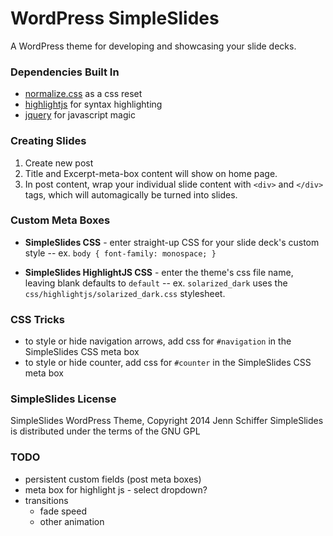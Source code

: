 WordPress SimpleSlides
======================

A WordPress theme for developing and showcasing your slide decks.

### Dependencies Built In

* [normalize.css](https://github.com/necolas/normalize.css) as a css reset
* [highlightjs](https://github.com/isagalaev/highlight.js) for syntax highlighting
* [jquery](http://jquery.com/) for javascript magic

### Creating Slides

1. Create new post
2. Title and Excerpt-meta-box content will show on home page.
3. In post content, wrap your individual slide content with `<div>` and `</div>` tags, which will automagically be turned into slides.

### Custom Meta Boxes

* **SimpleSlides CSS** - enter straight-up CSS for your slide deck's custom style -- ex. `body { font-family: monospace; }`

* **SimpleSlides HighlightJS CSS** - enter the theme's css file name, leaving blank defaults to `default` -- ex. `solarized_dark` uses the `css/highlightjs/solarized_dark.css` stylesheet.

### CSS Tricks

* to style or hide navigation arrows, add css for `#navigation` in the SimpleSlides CSS meta box
* to style or hide counter, add css for `#counter` in the SimpleSlides CSS meta box

### SimpleSlides License

SimpleSlides WordPress Theme, Copyright 2014 Jenn Schiffer
SimpleSlides is distributed under the terms of the GNU GPL

### TODO

* persistent custom fields (post meta boxes)
* meta box for highlight js - select dropdown?
* transitions
  - fade speed
  - other animation
